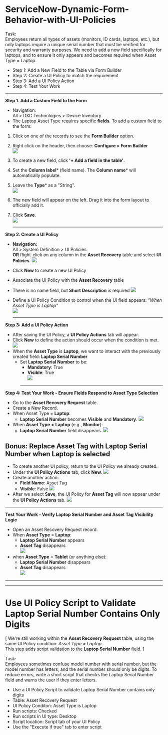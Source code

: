 # ServiceNow-Dynamic-Form-Behavior-with-UI-Policies

Task: <br>
Employees return all types of assets (monitors, ID cards, laptops, etc.), but only laptops require a unique serial number that must be verified for security and warranty purposes. We need to add a new field specifically for laptops, and to ensure it only appears and becomes required when Asset Type = Laptop. <br>
- Step 1: Add a New Field to the Table via Form Builder
- Step 2: Create a UI Policy to match the requirement
- Step 3: Add a UI Policy Action
- Step 4: Test Your Work
------------------------------------------------------------------------------------------------------------
**Step 1. Add a Custom Field to the Form**<br>
- Navigation: <br>
  All > DXC Technologies > Device Inventory <br>
- The Laptop Asset Type requires specific **fields**. To add a custom field to the form: <br>
 1. Click on one of the records to see the **Form Builder** option.  <br>
 2. Right click on the header, then choose: **Configure > Form Builder** <br>
![](https://github.com/CodeWithLuwam/ServiceNow-UI-Policy-and-UI-Policy-Actions/blob/main/Images/Click%20on%20one%20of%20the%20records%20to%20show%20Form%20Builder%20option.png?raw=true)
 3. To create a new field, click **'+ Add a field in the table'**.
 4. Set the **Column label*** (field name). The **Column name*** will automatically populate. 
 5. Leave the **Type*** as a "String". <br>
![](https://github.com/CodeWithLuwam/ServiceNow-UI-Policy-and-UI-Policy-Actions/blob/main/Images/Name%20the%20field%20we%20have%20created.png?raw=true)
 6. The new field will appear on the left. Drag it into the form layout to officially add it.
 7. Click **Save**. <br>
![](https://github.com/CodeWithLuwam/ServiceNow-UI-Policy-and-UI-Policy-Actions/blob/main/Images/New%20field%20added.png?raw=true)<br>

    ---
**Step 2. Create a UI Policy** <br>
- **Navigation:** <br>
  All > System Definition > UI Policies <br>
  **OR** 
  Right-click on any column in the **Asset Recovery** table and select **UI Policies**.
![](https://github.com/CodeWithLuwam/ServiceNow-UI-Policy-and-UI-Policy-Actions/blob/main/Images/UI%20Policies.png?raw=true) <br>
- Click **New** to create a new UI Policy
- Associate the UI Policy with the **Asset Recovery** table
- There is no name field, but **Short Description** is required
![](https://github.com/CodeWithLuwam/ServiceNow-UI-Policy-and-UI-Policy-Actions/blob/main/Images/Short%20Description%20for%20UI%20Policy.png?raw=true)
- Define a UI Policy Condition to control when the UI field appears: *"When Asset Type is Laptop"* <br>
![](https://github.com/CodeWithLuwam/ServiceNow-UI-Policy-and-UI-Policy-Actions/blob/main/Images/UI%20appears%20when%20Asset%20Type%20is%20laptop.png?raw=true) <br>

    ---
**Step 3: Add a UI Policy Action**
- After saving the UI Policy, a **UI Policy Actions** tab will appear. <br>
- Click **New** to define the action should occur when the condition is met. <br>
![](https://github.com/CodeWithLuwam/ServiceNow-UI-Policy-and-UI-Policy-Actions/blob/main/Images/UI%20Policy%20Actions%20tab.png?raw=true)
- When the **Asset Type** is **Laptop**, we want to interact with the previously created field: **Laptop Serial Number** <br>
  - Set **Laptop Serial Number** to be:<br>
    - **Mandatory**: True <br>
    - **Visible**: True <br>
    ![](https://github.com/CodeWithLuwam/ServiceNow-UI-Policy-and-UI-Policy-Actions/blob/main/Images/New%20Record%20of%20New%20UI%20Policy%20Action.png?raw=true) <br>
    ---
**Step 4: Test Your Work - Ensure Fields Respond to Asset Type Selection** <br>
- Go to the **Asset Recovery Request** table.
- Create a New Record. <br>
- When Asset Type = **Laptop**:
  - **Laptop Serial Number** becomes **Visible** and **Mandatory**.
![](https://github.com/CodeWithLuwam/ServiceNow-UI-Policy-and-UI-Policy-Actions/blob/main/Images/Create%20New%20record%20to%20Test%20the%20Asset%20Type.png?raw=true)
- When **Asset Type** ≠ **Laptop** (e.g., **Monitor**): <br>
  - **Laptop Serial Number** field disappears.
![](https://github.com/CodeWithLuwam/ServiceNow-UI-Policy-and-UI-Policy-Actions/blob/main/Images/When%20Condition%20is%20Not%20Met.png?raw=true)

## Bonus: Replace Asset Tag with **Laptop Serial Number** when Laptop is selected <br>
- To create another UI policy, return to the UI Policy we already created. <br>
- Under the **UI Policy Actions** tab, click **New**.
  ![](https://github.com/CodeWithLuwam/ServiceNow-UI-Policy-and-UI-Policy-Actions/blob/main/Images/Select%20New%20in%20the%20UI%20Policy%20Action.png?raw=true)
- Create another action: <br>
  - **Field Name**: Asset Tag
  - **Visible**: False
  ![](https://github.com/CodeWithLuwam/ServiceNow-UI-Policy-and-UI-Policy-Actions/blob/main/Images/UI%20Policy%20Action%20Field%20name%20Asset%20Tag%20Visible%20False.png?raw=true)
- After we select **Save**, the UI Policy for **Asset Tag** will now appear under the **UI Policy Actions** tab.
![](https://github.com/CodeWithLuwam/ServiceNow-UI-Policy-and-UI-Policy-Actions/blob/main/Images/Asset%20Tag%20UI%20Action%20Appears%20in%20UI%20Policy%20Actions%20tab.png?raw=true)

---
**Test Your Work - Verify Laptop Serial Number and Asset Tag Visibility Logic** <br>
- Open an Asset Recovery Request record. <br>
- When **Asset Type** = **Laptop**: <br>
  - **Laptop Serial Number** appears <br>
  - **Asset Tag** disappears <br>
![](https://github.com/CodeWithLuwam/ServiceNow-UI-Policy-and-UI-Policy-Actions/blob/main/Images/Asset%20Type%20Laptop%20Laptop%20Serial%20Number%20appears%20and%20Asset%20Tag%20disappears.png?raw=true)
- when  **Asset Type** = **Tablet** (or anything else):
  - **Laptop Serial Number** disappears <br>
  - **Asset Tag** disappears <br>
![](https://github.com/CodeWithLuwam/ServiceNow-UI-Policy-and-UI-Policy-Actions/blob/main/Images/Asset%20Type%20Tablet,%20Laptop%20Serial%20Number%20disappears%20.png?raw=true)

------------------------------------------------------------------------------------------------------------
------------------------------------------------------------------------------------------------------------
# Use UI Policy Script to Validate Laptop Serial Number Contains Only Digits

[ We're still working within the **Asset Recovery Request** table, using the same UI Policy condition: *Asset Type = Laptop*. <br>
This step adds script validation to the **Laptop Serial Number** field. ] <br> 

Task: <br>
Employees sometimes confuse model number with serial number, but the model number has letters, and the serial number should only be digits. To reduce errors, write a short script that checks the Laptop Serial Number field and warns the user if they enter letters.

- Use a UI Policy Script to validate Laptop Serial Number contains only digits
- Table: Asset Recovery Request
- UI Policy Conditon: Asset Type is Laptop
- Run scripts: Checked
- Run scripts in UI type: Desktop
- Script location: Script tab of your UI Policy
- Use the "Execute if true" tab to enter script <br>
<br>
